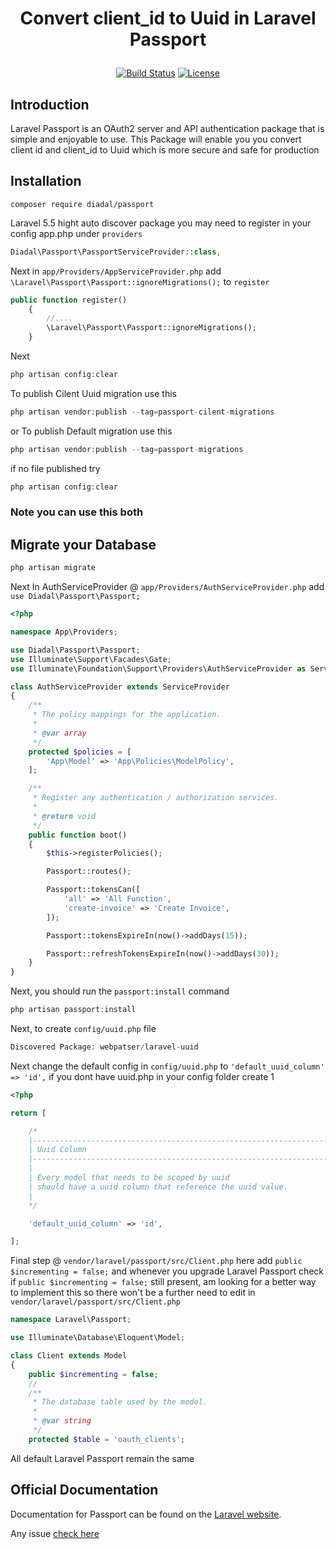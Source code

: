 
# <p align="center">Convert client_id to Uuid in Laravel Passport</p>

<p align="center">
<a href="https://travis-ci.org/diadal/passport"><img src="https://travis-ci.org/diadal/passport.svg?branch=master" alt="Build Status"></a>
<!-- <a href="https://packagist.org/packages/diadal/passport"><img src="https://poser.pugx.org/diadal/passport/d/total.svg" alt="Total Downloads"></a> -->
<!-- <a href="https://packagist.org/packages/diadal/passport"><img src="https://poser.pugx.org/diadal/passport/v/stable.svg" alt="Latest Stable Version"></a> -->
<a href="https://packagist.org/packages/diadal/passport"><img src="https://poser.pugx.org/diadal/passport/license.svg" alt="License"></a>
</p>



## Introduction

Laravel Passport is an OAuth2 server and API authentication package that is simple and enjoyable to use.
This Package will enable you you convert client id and client_id to Uuid which is more secure and safe for production 

## Installation

```shell
composer require diadal/passport
```

Laravel 5.5 hight auto discover package  you may need to register in your config app.php under `providers`
```php
Diadal\Passport\PassportServiceProvider::class,
```
Next in `app/Providers/AppServiceProvider.php` add `\Laravel\Passport\Passport::ignoreMigrations();` to `register`
```php
public function register()
    {
        //....
        \Laravel\Passport\Passport::ignoreMigrations();
    }
```

Next
```php
php artisan config:clear
```

To publish Cilent Uuid migration use this 

```php
php artisan vendor:publish --tag=passport-cilent-migrations
```
or
To publish Default migration use this

```php
php artisan vendor:publish --tag=passport-migrations
```

if no file published try 
```php
php artisan config:clear
```

### Note you can use this both

## Migrate your Database 

```php
php artisan migrate
```


Next In AuthServiceProvider @ `app/Providers/AuthServiceProvider.php` add `use Diadal\Passport\Passport;`

```php
<?php

namespace App\Providers;

use Diadal\Passport\Passport;
use Illuminate\Support\Facades\Gate;
use Illuminate\Foundation\Support\Providers\AuthServiceProvider as ServiceProvider;

class AuthServiceProvider extends ServiceProvider
{
    /**
     * The policy mappings for the application.
     *
     * @var array
     */
    protected $policies = [
        'App\Model' => 'App\Policies\ModelPolicy',
    ];

    /**
     * Register any authentication / authorization services.
     *
     * @return void
     */
    public function boot()
    {
        $this->registerPolicies();

        Passport::routes();

        Passport::tokensCan([
            'all' => 'All Function',
            'create-invoice' => 'Create Invoice',
        ]);

        Passport::tokensExpireIn(now()->addDays(15));

        Passport::refreshTokensExpireIn(now()->addDays(30));
    }
}

```
Next, you should run the `passport:install` command
```php
php artisan passport:install
```
Next, to create `config/uuid.php` file
```php
Discovered Package: webpatser/laravel-uuid
```

Next change the default config in `config/uuid.php`   to `'default_uuid_column' => 'id',` if you dont have uuid.php in your config folder create 1 

```php
<?php

return [

    /*
    |--------------------------------------------------------------------------
    | Uuid Column
    |--------------------------------------------------------------------------
    |
    | Every model that needs to be scoped by uuid
    | should have a uuid column that reference the uuid value.
    |
    */

    'default_uuid_column' => 'id',

];
```


Final step @ `vendor/laravel/passport/src/Client.php` here add `public $incrementing = false;` and whenever you upgrade Laravel Passport check if `public $incrementing = false;` still present, am looking for a better way to implement this so there won't be a further need to edit in `vendor/laravel/passport/src/Client.php`  

```php
namespace Laravel\Passport;

use Illuminate\Database\Eloquent\Model;

class Client extends Model
{
    public $incrementing = false;
    // 
    /**
     * The database table used by the model.
     *
     * @var string
     */
    protected $table = 'oauth_clients';

```

All default Laravel Passport remain the same  

## Official Documentation

Documentation for Passport can be found on the [Laravel website](http://laravel.com/docs/master/passport).

Any issue <a href="https://github.com/diadal/passport/issues">check here</a> 


